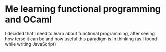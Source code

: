 # Me learning functional programming and OCaml

I decided that I need to learn about functional programming, after seeing
how terse it can be and how useful this paradigm is in thinking (as I found
while writing JavaScript)
